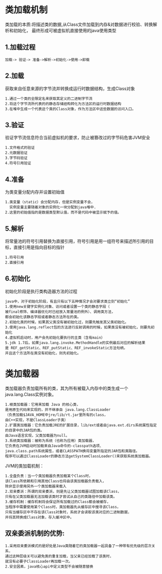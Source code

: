 类加载机制
===
类加载的本质:将描述类的数据,从Class文件加载到内存&对数据进行校验、转换解析和初始化，
最终形成可被虚拟机直接使用的java使用类型


1.加载过程
---
    加载-> 验证-> 准备->解析->初始化->使用->卸载
    
2.加载
---
 获取来自任意来源的字节流并转换成运行时数据结构，生成Class对象
    
    1.通过一个类的全限定名来获取其定义的二进制字节流
    2.将这个字节流所代表的的静态存储结构转化为方法区的运行时数据结构
    3.在堆中生成一个代表这个类的Class对象，作为方法区中这些数据的访问入口。
    
3.验证
---
验证字节流信息符合当前虚拟机的要求，防止被篡改过的字节码危害JVM安全

    1.文件格式的验证
    2.元数据验证
    3.字节码验证
    4.符号引用验证
    
4.准备
---
为类变量分配内存并设置初始值

    1.类变量（static）会分配内存，但是实例变量不会，
      实例变量主要随着对象的实例化一块分配到java堆中.
    2.这里的初始值指的是数据类型默认值，而不是代码中被显示赋予的值。
    
5.解析
---
将常量池的符号引用替换为直接引用，符号引用是用一组符号来描述所引用的目标，直接引用是指向目标的指针

    1.符号引用
    2.直接引用
    
6.初始化
---
初始化阶段是执行类构造器<client>方法的过程

    java中，对于初始化阶段，有且只有以下五种情况才会对要求类立刻“初始化”
    1.使用new关键字实例化对象、访问或者设置一个类的静态字段（
    被final修饰、编译器优化时已经放入常量池的例外）、调用类方法，
    都会初始化该静态字段或者静态方法所在的类。
    2.初始化类的时候，如果其父类没有被初始化过，则要先触发其父类初始化。
    3.使用java.lang.reflect包的方法进行反射调用的时候，如果类没有被初始化，则要先初始化
    4.虚拟机启动时，用户会先初始化要执行的主类（含有main）
    5.jdk 1.7后，如果java.lang.invoke.MethodHandle的实例最后对应的解析结果
    是 REF_getStatic、REF_putStatic、REF_invokeStatic方法句柄，
    并且这个方法所在类没有初始化，则先初始化。
    
    
类加载器
===
类加载器负责加载所有的类，其为所有被载入内存中的类生成一个java.lang.Class实例对象。

    1.根类加载器：它用来加载 Java 的核心类，
    是用原生代码来实现的，并不继承自 java.lang.ClassLoader
    （负责加载$JAVA_HOME中jre/lib/rt.jar里所有的class，
    由C++实现，不是ClassLoader子类）
    2.扩展类加载器：它负责加载JRE的扩展目录，lib/ext或者由java.ext.dirs系统属性指定的目录中的JAR包的类。
    由Java语言实现，父类加载器为null。
    3.系统类加载器：被称为系统（也称为应用）类加载器，
    它负责在JVM启动时加载来自Java命令的-classpath选项、
    java.class.path系统属性，或者CLASSPATH换将变量所指定的JAR包和类路径。
    程序可以通过ClassLoader的静态方法getSystemClassLoader()来获取系统类加载器。
    
    
JVM的类加载机制：

    1.全盘负责：当一个类加载器负责加载某个Class时，
    该Class所依赖和引用其他Class也将由该类加载器负责载入，
    除非显示使用另外一个类加载器来载入
    2.双亲委派：所谓的双亲委派，则是先让父类加载器试图加载该Class，
    只有在父类加载器无法加载该类时才尝试从自己的类路径中加载该类。
    3.缓存机制：缓存机制将会保证所有加载过的Class都会被缓存，
    当程序中需要使用某个Class时，类加载器先从缓存区中搜寻该Class，
    只有当缓存区中不存在该Class对象时，系统才会读取该类对应的二进制数据，
    并将其转换成Class对象，存入缓冲区中。
    
双亲委派机制的优势:
---
    
    1.采用双亲委派模式的是好处是Java类随着它的类加载器一起具备了一种带有优先级的层次关系，
    通过这种层级关可以避免类的重复加载，当父亲已经加载了该类时，
    就没有必要子ClassLoader再加载一次。
    2.安全因素，java核心api中定义类型不会被随意替换
            

